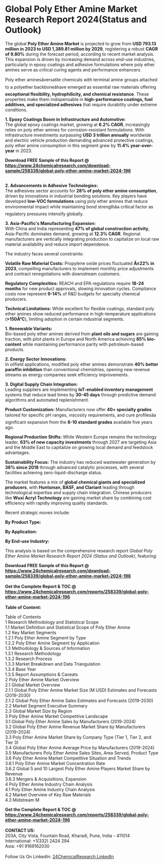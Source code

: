 <h1>Global Poly Ether Amine Market Research Report 2024(Status and Outlook)</h1><p>The global <strong>Poly Ether Amine Market</strong> is projected to grow from <strong>USD 793.13 million in 2023 to USD 1,389.81 million by 2029</strong>, registering a robust <strong>CAGR of 9.80%</strong> during the forecast period, according to recent market analysis. This expansion is driven by increasing demand across end-use industries, particularly in epoxy coatings and adhesive formulations where poly ether amines serve as critical curing agents and performance enhancers.</p><p>Poly ether aminesâversatile chemicals with terminal amine groups attached to a polyether backboneâhave emerged as essential raw materials offering <strong>exceptional flexibility, hydrophilicity, and chemical resistance</strong>. These properties make them indispensable in <strong>high-performance coatings, fuel additives, and specialized adhesives</strong> that require durability under extreme conditions.</p><p><strong>1. Epoxy Coatings Boom in Infrastructure and Automotive:</strong><br>
The global epoxy coatings market, growing at <strong>6.2% CAGR</strong>, increasingly relies on poly ether amines for corrosion-resistant formulations. With infrastructure investments surpassing <strong>USD 3 trillion annually</strong> worldwide and electric vehicle production demanding advanced protective coatings, poly ether amine consumption in this segment grew by <strong>11.4% year-over-year</strong> in 2023.</p><div><b>Download FREE Sample of this Report @ 
            <a href="https://www.24chemicalresearch.com/download-sample/258339/global-poly-ether-amine-market-2024-196">
            https://www.24chemicalresearch.com/download-sample/258339/global-poly-ether-amine-market-2024-196</a></b></div><br><p><strong>2. Advancements in Adhesive Technologies:</strong><br>
The adhesives sector accounts for <strong>28% of poly ether amine consumption</strong>, driven by innovations in industrial bonding solutions. Key players have developed <strong>low-VOC formulations</strong> using poly ether amines that reduce environmental impact while maintaining bond strengthâa critical factor as regulatory pressures intensify globally.</p><p><strong>3. Asia-Pacific's Manufacturing Expansion:</strong><br>
With China and India representing <strong>47% of global construction activity</strong>, Asia-Pacific dominates demand, growing at <strong>12.3% CAGR</strong>. Regional manufacturers are vertically integrating production to capitalize on local raw material availability and reduce import dependence.</p><p>The industry faces several constraints:</p><p><strong>Volatile Raw Material Costs:</strong> Propylene oxide prices fluctuated <strong>Â±22% in 2023</strong>, compelling manufacturers to implement monthly price adjustments and contract renegotiations with downstream customers.</p><p><strong>Regulatory Complexities:</strong> REACH and EPA regulations require <strong>18-24 months</strong> for new product approvals, slowing innovation cycles. Compliance costs now represent <strong>9-14%</strong> of R&amp;D budgets for specialty chemical producers.</p><p><strong>Technical Limitations:</strong> While excellent for flexible coatings, standard poly ether amines show reduced performance in high-temperature applications (<strong>&gt;150Â°C</strong>), limiting adoption in certain industrial segments.</p><p><strong>1. Renewable Variants:</strong><br>
Bio-based poly ether amines derived from <strong>plant oils and sugars</strong> are gaining traction, with pilot plants in Europe and North America achieving <strong>85% bio-content</strong> while maintaining performance parity with petroleum-based products.</p><p><strong>2. Energy Sector Innovations:</strong><br>
In oilfield applications, modified poly ether amines demonstrate <strong>40% better paraffin inhibition</strong> than conventional chemistries, opening new revenue streams as energy companies seek efficiency improvements.</p><p><strong>3. Digital Supply Chain Integration:</strong><br>
Leading suppliers are implementing <strong>IoT-enabled inventory management</strong> systems that reduce lead times by <strong>30-45 days</strong> through predictive demand algorithms and automated replenishment.</p><p><strong>Product Customization:</strong> Manufacturers now offer <strong>40+ specialty grades</strong> tailored for specific pH ranges, viscosity requirements, and cure profilesâa significant expansion from the <strong>8-10 standard grades</strong> available five years ago.</p><p><strong>Regional Production Shifts:</strong> While Western Europe remains the technology leader, <strong>63% of new capacity investments</strong> through 2027 are targeting Asia and the Middle East to capitalize on growing local demand and feedstock advantages.</p><p><strong>Sustainability Focus:</strong> The industry has reduced wastewater generation by <strong>38% since 2018</strong> through advanced catalytic processes, with several facilities achieving zero-liquid-discharge status.</p><p>The market features a mix of <strong>global chemical giants and specialized producers</strong>, with <strong>Huntsman, BASF, and Clariant</strong> leading through technological expertise and supply chain integration. Chinese producers like <strong>Wuxi Acryl Technology</strong> are gaining market share by combining cost efficiency with rapidly improving quality standards.</p><p>Recent strategic moves include:</p><p><strong>By Product Type:</strong></p><p><strong>By Application:</strong></p><p><strong>By End-use Industry:</strong></p><p>This analysis is based on the comprehensive research report <em>Global Poly Ether Amine Market Research Report 2024 (Status and Outlook)</em>, featuring:</p><div><b>Download FREE Sample of this Report @ 
            <a href="https://www.24chemicalresearch.com/download-sample/258339/global-poly-ether-amine-market-2024-196">
            https://www.24chemicalresearch.com/download-sample/258339/global-poly-ether-amine-market-2024-196</a></b></div><br><div><b>Get the Complete Report & TOC @ 
            <a href="https://www.24chemicalresearch.com/reports/258339/global-poly-ether-amine-market-2024-196">
            https://www.24chemicalresearch.com/reports/258339/global-poly-ether-amine-market-2024-196</a></b></div><br>
            <b>Table of Content:</b><p>Table of Contents<br />
1 Research Methodology and Statistical Scope<br />
1.1 Market Definition and Statistical Scope of Poly Ether Amine<br />
1.2 Key Market Segments<br />
1.2.1 Poly Ether Amine Segment by Type<br />
1.2.2 Poly Ether Amine Segment by Application<br />
1.3 Methodology & Sources of Information<br />
1.3.1 Research Methodology<br />
1.3.2 Research Process<br />
1.3.3 Market Breakdown and Data Triangulation<br />
1.3.4 Base Year<br />
1.3.5 Report Assumptions & Caveats<br />
2 Poly Ether Amine Market Overview<br />
2.1 Global Market Overview<br />
2.1.1 Global Poly Ether Amine Market Size (M USD) Estimates and Forecasts (2019-2030)<br />
2.1.2 Global Poly Ether Amine Sales Estimates and Forecasts (2019-2030)<br />
2.2 Market Segment Executive Summary<br />
2.3 Global Market Size by Region<br />
3 Poly Ether Amine Market Competitive Landscape<br />
3.1 Global Poly Ether Amine Sales by Manufacturers (2019-2024)<br />
3.2 Global Poly Ether Amine Revenue Market Share by Manufacturers (2019-2024)<br />
3.3 Poly Ether Amine Market Share by Company Type (Tier 1, Tier 2, and Tier 3)<br />
3.4 Global Poly Ether Amine Average Price by Manufacturers (2019-2024)<br />
3.5 Manufacturers Poly Ether Amine Sales Sites, Area Served, Product Type<br />
3.6 Poly Ether Amine Market Competitive Situation and Trends<br />
3.6.1 Poly Ether Amine Market Concentration Rate<br />
3.6.2 Global 5 and 10 Largest Poly Ether Amine Players Market Share by Revenue<br />
3.6.3 Mergers & Acquisitions, Expansion<br />
4 Poly Ether Amine Industry Chain Analysis<br />
4.1 Poly Ether Amine Industry Chain Analysis<br />
4.2 Market Overview of Key Raw Materials<br />
4.3 Midstream M</p><div><b>Get the Complete Report & TOC @ 
            <a href="https://www.24chemicalresearch.com/reports/258339/global-poly-ether-amine-market-2024-196">
            https://www.24chemicalresearch.com/reports/258339/global-poly-ether-amine-market-2024-196</a></b></div><br><b>CONTACT US:</b><br>
            203A, City Vista, Fountain Road, Kharadi, Pune, India - 411014<br>
            International: +1(332) 2424 294<br>
            Asia: +91 9169162030 <br><br>
            Follow Us On LinkedIn: <a href="https://www.linkedin.com/company/24chemicalresearch/">24ChemicalResearch LinkedIn</a>